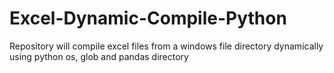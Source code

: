 # Excel-Dynamic-Compile-Python

Repository will compile excel files from a windows file directory dynamically using python os, glob and pandas directory
